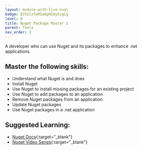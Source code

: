```yaml
---
layout: module-with-live-eval
badge: BJ5ICzfwRIaGpHI8ySigLg
level: 0
title: Nuget Package Master 1
parent: Tools
nav_order: 3
---
```

A developer who can use Nuget and its packages to enhance .net applications.

## Master the following skills:

- Understand what Nuget is and does
- Install Nuget
- Use Nuget to install missing packages for an existing project
- Use Nuget to add packages to an application
- Remove Nuget packages from an application
- Update Nuget packages
- Use Nuget packages in a .net application

## Suggested Learning:

- [Nuget Docs](https://docs.microsoft.com/en-us/nuget/){:target="\_blank"}
- [Nuget Video Series](https://youtu.be/WW3bO1lNDmo){:target="\_blank"}
